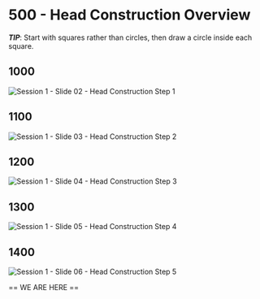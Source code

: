 # 500 - Head Construction Overview

***TIP***: Start with squares rather than circles, then draw a circle inside each square.

## 1000
![Session 1 - Slide 02 - Head Construction Step 1](https://user-images.githubusercontent.com/1499433/134195548-711e2824-593a-4551-b67a-17bf6468ce9a.png)

## 1100
![Session 1 - Slide 03 - Head Construction Step 2](https://user-images.githubusercontent.com/1499433/134195829-cd92c8ba-74f8-48e7-9302-857213cc93eb.png)

## 1200
![Session 1 - Slide 04 - Head Construction Step 3](https://user-images.githubusercontent.com/1499433/134196128-78d306ab-088c-46d6-a1d1-50bdb7139c7b.png)

## 1300
![Session 1 - Slide 05 - Head Construction Step 4](https://user-images.githubusercontent.com/1499433/134196311-b144264d-a858-455b-842e-0e2ff01aa776.png)

## 1400
![Session 1 - Slide 06 - Head Construction Step 5](https://user-images.githubusercontent.com/1499433/134196534-86c40ab8-5103-41dd-92c0-47e2e8fad112.png)


== WE ARE HERE ==

